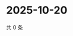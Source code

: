# 2025-10-20

共 0 条

<!-- BEGIN ZHIHUQUESTIONS -->
<!-- 最后更新时间 Mon Oct 20 2025 20:22:41 GMT+0800 (China Standard Time) -->

<!-- END ZHIHUQUESTIONS -->
